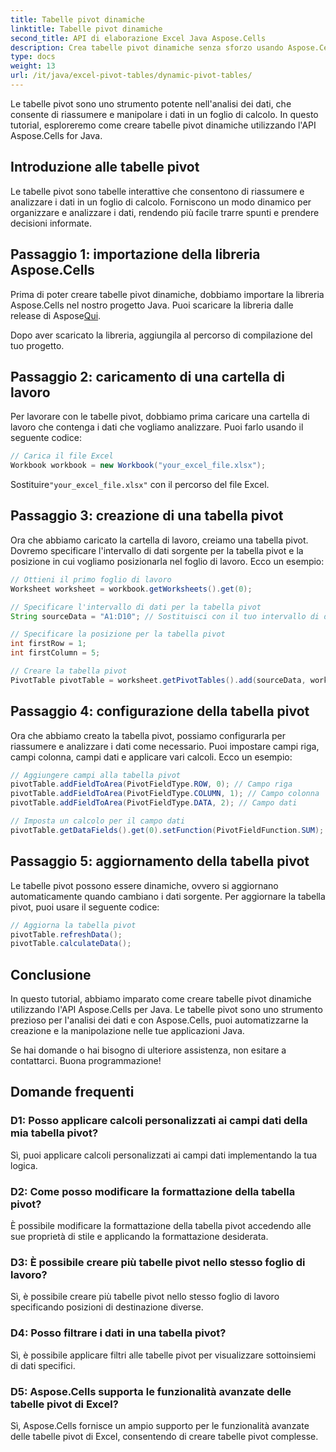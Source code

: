 ```yaml
---
title: Tabelle pivot dinamiche
linktitle: Tabelle pivot dinamiche
second_title: API di elaborazione Excel Java Aspose.Cells
description: Crea tabelle pivot dinamiche senza sforzo usando Aspose.Cells per Java. Analizza e riepiloga i dati con facilità. Potenzia le tue capacità di analisi dei dati.
type: docs
weight: 13
url: /it/java/excel-pivot-tables/dynamic-pivot-tables/
---
```


Le tabelle pivot sono uno strumento potente nell'analisi dei dati, che consente di riassumere e manipolare i dati in un foglio di calcolo. In questo tutorial, esploreremo come creare tabelle pivot dinamiche utilizzando l'API Aspose.Cells for Java.

## Introduzione alle tabelle pivot

Le tabelle pivot sono tabelle interattive che consentono di riassumere e analizzare i dati in un foglio di calcolo. Forniscono un modo dinamico per organizzare e analizzare i dati, rendendo più facile trarre spunti e prendere decisioni informate.

## Passaggio 1: importazione della libreria Aspose.Cells

 Prima di poter creare tabelle pivot dinamiche, dobbiamo importare la libreria Aspose.Cells nel nostro progetto Java. Puoi scaricare la libreria dalle release di Aspose[Qui](https://releases.aspose.com/cells/java/).

Dopo aver scaricato la libreria, aggiungila al percorso di compilazione del tuo progetto.

## Passaggio 2: caricamento di una cartella di lavoro

Per lavorare con le tabelle pivot, dobbiamo prima caricare una cartella di lavoro che contenga i dati che vogliamo analizzare. Puoi farlo usando il seguente codice:

```java
// Carica il file Excel
Workbook workbook = new Workbook("your_excel_file.xlsx");
```

 Sostituire`"your_excel_file.xlsx"` con il percorso del file Excel.

## Passaggio 3: creazione di una tabella pivot

Ora che abbiamo caricato la cartella di lavoro, creiamo una tabella pivot. Dovremo specificare l'intervallo di dati sorgente per la tabella pivot e la posizione in cui vogliamo posizionarla nel foglio di lavoro. Ecco un esempio:

```java
// Ottieni il primo foglio di lavoro
Worksheet worksheet = workbook.getWorksheets().get(0);

// Specificare l'intervallo di dati per la tabella pivot
String sourceData = "A1:D10"; // Sostituisci con il tuo intervallo di dati

// Specificare la posizione per la tabella pivot
int firstRow = 1;
int firstColumn = 5;

// Creare la tabella pivot
PivotTable pivotTable = worksheet.getPivotTables().add(sourceData, worksheet.getCells().get(firstRow, firstColumn), "PivotTable1");
```

## Passaggio 4: configurazione della tabella pivot

Ora che abbiamo creato la tabella pivot, possiamo configurarla per riassumere e analizzare i dati come necessario. Puoi impostare campi riga, campi colonna, campi dati e applicare vari calcoli. Ecco un esempio:

```java
// Aggiungere campi alla tabella pivot
pivotTable.addFieldToArea(PivotFieldType.ROW, 0); // Campo riga
pivotTable.addFieldToArea(PivotFieldType.COLUMN, 1); // Campo colonna
pivotTable.addFieldToArea(PivotFieldType.DATA, 2); // Campo dati

// Imposta un calcolo per il campo dati
pivotTable.getDataFields().get(0).setFunction(PivotFieldFunction.SUM);
```

## Passaggio 5: aggiornamento della tabella pivot

Le tabelle pivot possono essere dinamiche, ovvero si aggiornano automaticamente quando cambiano i dati sorgente. Per aggiornare la tabella pivot, puoi usare il seguente codice:

```java
// Aggiorna la tabella pivot
pivotTable.refreshData();
pivotTable.calculateData();
```

## Conclusione

In questo tutorial, abbiamo imparato come creare tabelle pivot dinamiche utilizzando l'API Aspose.Cells per Java. Le tabelle pivot sono uno strumento prezioso per l'analisi dei dati e con Aspose.Cells, puoi automatizzarne la creazione e la manipolazione nelle tue applicazioni Java.

Se hai domande o hai bisogno di ulteriore assistenza, non esitare a contattarci. Buona programmazione!

## Domande frequenti

### D1: Posso applicare calcoli personalizzati ai campi dati della mia tabella pivot?

Sì, puoi applicare calcoli personalizzati ai campi dati implementando la tua logica.

### D2: Come posso modificare la formattazione della tabella pivot?

È possibile modificare la formattazione della tabella pivot accedendo alle sue proprietà di stile e applicando la formattazione desiderata.

### D3: È possibile creare più tabelle pivot nello stesso foglio di lavoro?

Sì, è possibile creare più tabelle pivot nello stesso foglio di lavoro specificando posizioni di destinazione diverse.

### D4: Posso filtrare i dati in una tabella pivot?

Sì, è possibile applicare filtri alle tabelle pivot per visualizzare sottoinsiemi di dati specifici.

### D5: Aspose.Cells supporta le funzionalità avanzate delle tabelle pivot di Excel?

Sì, Aspose.Cells fornisce un ampio supporto per le funzionalità avanzate delle tabelle pivot di Excel, consentendo di creare tabelle pivot complesse.